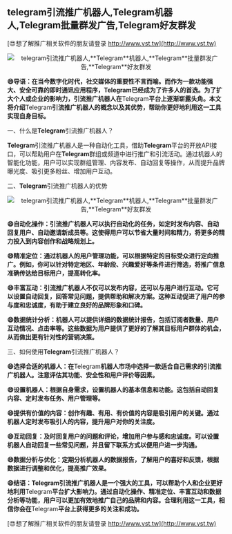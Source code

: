 ## **telegram引流推广机器人,**Telegram**机器人,**Telegram**批量群发广告,**Telegram**好友群发**

[😍想了解推广相关软件的朋友请登录 http://www.vst.tw](http://www.vst.tw)

 <center><img src="https://vst.tw/MP4/tuiguang/png/3.png" alt="telegram引流推广机器人,**Telegram**机器人,**Telegram**批量群发广告,**Telegram**好友群发"></center>

**😄导语：在当今数字化时代，社交媒体的重要性不言而喻。而作为一款功能强大、安全可靠的即时通讯应用程序，**Telegram**已经成为了许多人的首选。为了扩大个人或企业的影响力，引流推广机器人在**Telegram**平台上逐渐崭露头角。本文将介绍**Telegram**引流推广机器人的概念以及其优势，帮助你更好地利用这一工具实现自身目标。**

一、什么是**Telegram**引流推广机器人？

**Telegram**引流推广机器人是一种自动化工具，借助**Telegram**平台的开放API接口，可以帮助用户在**Telegram**群组或频道中进行推广和引流活动。通过机器人的智能化功能，用户可以实现群组管理、内容发布、自动回复等操作，从而提升品牌曝光度、吸引更多粉丝、增加用户互动。

二、**Telegram**引流推广机器人的优势

 <center><img src="https://vst.tw/MP4/tuiguang/png/0.png" alt="telegram引流推广机器人,**Telegram**机器人,**Telegram**批量群发广告,**Telegram**好友群发"></center>

**😄自动化操作：引流推广机器人可以执行自动化的任务，如定时发布内容、自动回复用户、自动邀请新成员等。这使得用户可以节省大量时间和精力，将更多的精力投入到内容创作和战略规划上。**

**😄精准定位：通过机器人的用户管理功能，可以根据特定的目标受众进行定向推广。例如，你可以针对特定地区、年龄段、兴趣爱好等条件进行筛选，将推广信息准确传达给目标用户，提高转化率。**

**😄丰富互动：引流推广机器人不仅可以发布内容，还可以与用户进行互动。它可以设置自动回复，回答常见问题，提供帮助和解决方案。这种互动促进了用户的参与度和忠诚度，有助于建立良好的品牌形象和口碑。**

**😄数据统计分析：机器人可以提供详细的数据统计报告，包括订阅者数量、用户互动情况、点击率等。这些数据为用户提供了更好的了解其目标用户群体的机会，从而做出更有针对性的营销决策。**

三、如何使用**Telegram**引流推广机器人？

**😄选择合适的机器人：在**Telegram**机器人市场中选择一款适合自己需求的引流推广机器人。注意评估其功能、安全性和用户评价等因素。**

**😄设置机器人：根据自身需求，设置机器人的基本信息和功能。这包括自动回复内容、定时发布任务、用户管理等。**

**😄提供有价值的内容：创作有趣、有用、有价值的内容是吸引用户的关键。通过机器人定时发布吸引人的内容，提升用户对你的关注度。**

**😄互动回复：及时回复用户的问题和评论，增加用户参与感和忠诚度。可以设置机器人自动回复一些常见问题，并且留下联系方式以便用户进一步沟通。**

**😄数据分析与优化：定期分析机器人的数据报告，了解用户的喜好和反馈，根据数据进行调整和优化，提高推广效果。**

**😄结语：**Telegram**引流推广机器人是一个强大的工具，可以帮助个人和企业更好地利用**Telegram**平台扩大影响力。通过自动化操作、精准定位、丰富互动和数据分析等功能，用户可以更加有效地推广自己的品牌和内容。合理利用这一工具，相信你会在**Telegram**平台上获得更多的关注和成功。**

[😍想了解推广相关软件的朋友请登录 http://www.vst.tw](http://www.vst.tw)




